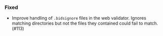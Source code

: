 <!--
A new scriv changelog fragment.

Uncomment the section that is right (remove the HTML comment wrapper).
-->

<!--
### Removed

- A bullet item for the Removed category.

-->
<!--
### Added

- A bullet item for the Added category.

-->
<!--
### Changed

- A bullet item for the Changed category.

-->
<!--
### Deprecated

- A bullet item for the Deprecated category.

-->
### Fixed

- Improve handling of `.bidsignore` files in the web validator.
  Ignores matching directories but not the files they contained could fail to match.
  (#113)

<!--
### Security

- A bullet item for the Security category.

-->
